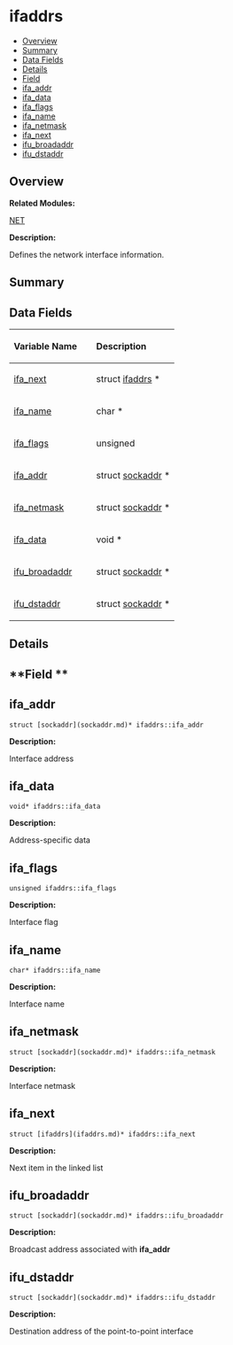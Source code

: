 # ifaddrs<a name="ZH-CN_TOPIC_0000001054479609"></a>

-   [Overview](#section730545667165637)
-   [Summary](#section480032498165637)
-   [Data Fields](#pub-attribs)
-   [Details](#section77610978165637)
-   [Field](#section1332576686165637)
-   [ifa\_addr](#a12d148f51adf48cee024fc6204f42c94)
-   [ifa\_data](#a7298836283614a0a469c8da1eabdabb9)
-   [ifa\_flags](#a7a68b76a064a1b2474f73aac492780da)
-   [ifa\_name](#a15b0944beb947aaef5e8532635889f6f)
-   [ifa\_netmask](#acac3a8d7d40841c497bb55b9e42c41d5)
-   [ifa\_next](#a56ad9ba85e2c8f8634b8f15fc53b6447)
-   [ifu\_broadaddr](#add59b160fa5ec481f1f650158cc746ab)
-   [ifu\_dstaddr](#a67a6b7d90d3648e32752c8251cfce98a)

## **Overview**<a name="section730545667165637"></a>

**Related Modules:**

[NET](NET.md)

**Description:**

Defines the network interface information. 

## **Summary**<a name="section480032498165637"></a>

## Data Fields<a name="pub-attribs"></a>

<a name="table1607635070165637"></a>
<table><thead align="left"><tr id="row1732217811165637"><th class="cellrowborder" valign="top" width="50%" id="mcps1.1.3.1.1"><p id="p1332286440165637"><a name="p1332286440165637"></a><a name="p1332286440165637"></a>Variable Name</p>
</th>
<th class="cellrowborder" valign="top" width="50%" id="mcps1.1.3.1.2"><p id="p1880401286165637"><a name="p1880401286165637"></a><a name="p1880401286165637"></a>Description</p>
</th>
</tr>
</thead>
<tbody><tr id="row1061434467165637"><td class="cellrowborder" valign="top" width="50%" headers="mcps1.1.3.1.1 "><p id="p895672580165637"><a name="p895672580165637"></a><a name="p895672580165637"></a><a href="ifaddrs.md#a56ad9ba85e2c8f8634b8f15fc53b6447">ifa_next</a></p>
</td>
<td class="cellrowborder" valign="top" width="50%" headers="mcps1.1.3.1.2 "><p id="p1435727168165637"><a name="p1435727168165637"></a><a name="p1435727168165637"></a>struct <a href="ifaddrs.md">ifaddrs</a> * </p>
</td>
</tr>
<tr id="row300867291165637"><td class="cellrowborder" valign="top" width="50%" headers="mcps1.1.3.1.1 "><p id="p863912913165637"><a name="p863912913165637"></a><a name="p863912913165637"></a><a href="ifaddrs.md#a15b0944beb947aaef5e8532635889f6f">ifa_name</a></p>
</td>
<td class="cellrowborder" valign="top" width="50%" headers="mcps1.1.3.1.2 "><p id="p1902556555165637"><a name="p1902556555165637"></a><a name="p1902556555165637"></a>char * </p>
</td>
</tr>
<tr id="row1852831613165637"><td class="cellrowborder" valign="top" width="50%" headers="mcps1.1.3.1.1 "><p id="p577405507165637"><a name="p577405507165637"></a><a name="p577405507165637"></a><a href="ifaddrs.md#a7a68b76a064a1b2474f73aac492780da">ifa_flags</a></p>
</td>
<td class="cellrowborder" valign="top" width="50%" headers="mcps1.1.3.1.2 "><p id="p1220467116165637"><a name="p1220467116165637"></a><a name="p1220467116165637"></a>unsigned </p>
</td>
</tr>
<tr id="row2012476863165637"><td class="cellrowborder" valign="top" width="50%" headers="mcps1.1.3.1.1 "><p id="p1985272256165637"><a name="p1985272256165637"></a><a name="p1985272256165637"></a><a href="ifaddrs.md#a12d148f51adf48cee024fc6204f42c94">ifa_addr</a></p>
</td>
<td class="cellrowborder" valign="top" width="50%" headers="mcps1.1.3.1.2 "><p id="p1804633012165637"><a name="p1804633012165637"></a><a name="p1804633012165637"></a>struct <a href="sockaddr.md">sockaddr</a> * </p>
</td>
</tr>
<tr id="row1320541651165637"><td class="cellrowborder" valign="top" width="50%" headers="mcps1.1.3.1.1 "><p id="p1798395328165637"><a name="p1798395328165637"></a><a name="p1798395328165637"></a><a href="ifaddrs.md#acac3a8d7d40841c497bb55b9e42c41d5">ifa_netmask</a></p>
</td>
<td class="cellrowborder" valign="top" width="50%" headers="mcps1.1.3.1.2 "><p id="p751300318165637"><a name="p751300318165637"></a><a name="p751300318165637"></a>struct <a href="sockaddr.md">sockaddr</a> * </p>
</td>
</tr>
<tr id="row312223831165637"><td class="cellrowborder" valign="top" width="50%" headers="mcps1.1.3.1.1 "><p id="p43455896165637"><a name="p43455896165637"></a><a name="p43455896165637"></a><a href="ifaddrs.md#a7298836283614a0a469c8da1eabdabb9">ifa_data</a></p>
</td>
<td class="cellrowborder" valign="top" width="50%" headers="mcps1.1.3.1.2 "><p id="p1575876013165637"><a name="p1575876013165637"></a><a name="p1575876013165637"></a>void * </p>
</td>
</tr>
<tr id="row1140946638165637"><td class="cellrowborder" valign="top" width="50%" headers="mcps1.1.3.1.1 "><p id="p1906344038165637"><a name="p1906344038165637"></a><a name="p1906344038165637"></a><a href="ifaddrs.md#add59b160fa5ec481f1f650158cc746ab">ifu_broadaddr</a></p>
</td>
<td class="cellrowborder" valign="top" width="50%" headers="mcps1.1.3.1.2 "><p id="p1493690754165637"><a name="p1493690754165637"></a><a name="p1493690754165637"></a>struct <a href="sockaddr.md">sockaddr</a> * </p>
</td>
</tr>
<tr id="row1282015107165637"><td class="cellrowborder" valign="top" width="50%" headers="mcps1.1.3.1.1 "><p id="p183914468165637"><a name="p183914468165637"></a><a name="p183914468165637"></a><a href="ifaddrs.md#a67a6b7d90d3648e32752c8251cfce98a">ifu_dstaddr</a></p>
</td>
<td class="cellrowborder" valign="top" width="50%" headers="mcps1.1.3.1.2 "><p id="p884502396165637"><a name="p884502396165637"></a><a name="p884502396165637"></a>struct <a href="sockaddr.md">sockaddr</a> * </p>
</td>
</tr>
</tbody>
</table>

## **Details**<a name="section77610978165637"></a>

## **Field **<a name="section1332576686165637"></a>

## ifa\_addr<a name="a12d148f51adf48cee024fc6204f42c94"></a>

```
struct [sockaddr](sockaddr.md)* ifaddrs::ifa_addr
```

 **Description:**

Interface address 

## ifa\_data<a name="a7298836283614a0a469c8da1eabdabb9"></a>

```
void* ifaddrs::ifa_data
```

 **Description:**

Address-specific data 

## ifa\_flags<a name="a7a68b76a064a1b2474f73aac492780da"></a>

```
unsigned ifaddrs::ifa_flags
```

 **Description:**

Interface flag 

## ifa\_name<a name="a15b0944beb947aaef5e8532635889f6f"></a>

```
char* ifaddrs::ifa_name
```

 **Description:**

Interface name 

## ifa\_netmask<a name="acac3a8d7d40841c497bb55b9e42c41d5"></a>

```
struct [sockaddr](sockaddr.md)* ifaddrs::ifa_netmask
```

 **Description:**

Interface netmask 

## ifa\_next<a name="a56ad9ba85e2c8f8634b8f15fc53b6447"></a>

```
struct [ifaddrs](ifaddrs.md)* ifaddrs::ifa_next
```

 **Description:**

Next item in the linked list 

## ifu\_broadaddr<a name="add59b160fa5ec481f1f650158cc746ab"></a>

```
struct [sockaddr](sockaddr.md)* ifaddrs::ifu_broadaddr
```

 **Description:**

Broadcast address associated with  **ifa\_addr** 

## ifu\_dstaddr<a name="a67a6b7d90d3648e32752c8251cfce98a"></a>

```
struct [sockaddr](sockaddr.md)* ifaddrs::ifu_dstaddr
```

 **Description:**

Destination address of the point-to-point interface 

